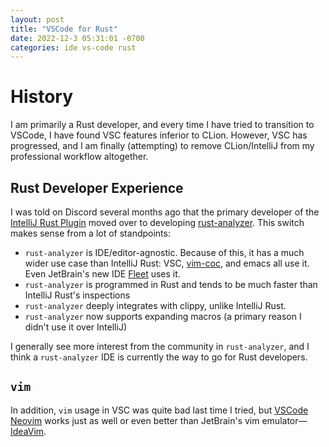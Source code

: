 ```yaml
---
layout: post
title: "VSCode for Rust"
date: 2022-12-3 05:31:01 -0700
categories: ide vs-code rust
---
```


# History

I am primarily a Rust developer, and every time I have tried to transition to VSCode, I have found VSC features
inferior to CLion. However, VSC has progressed, and I am finally (attempting) to remove CLion/IntelliJ from my professional workflow altogether.

## Rust Developer Experience

I was told on Discord several months ago that the primary developer of the [IntelliJ Rust Plugin](https://github.com/intellij-rust/intellij-rust)
moved over to developing [rust-analyzer](https://github.com/rust-lang/rust-analyzer). This switch makes sense from a lot of standpoints:

- `rust-analyzer` is IDE/editor-agnostic. Because of this, it has a much wider use case than IntelliJ Rust: VSC, [vim-coc](https://github.com/neoclide/coc.nvim), and emacs all use it. Even JetBrain's new IDE [Fleet](https://www.jetbrains.com/fleet/) uses it.
- `rust-analyzer` is programmed in Rust and tends to be much faster than IntelliJ Rust's inspections
- `rust-analyzer` deeply integrates with clippy, unlike IntelliJ Rust.
- `rust-analyzer` now supports expanding macros (a primary reason I didn't use it over IntelliJ)

I generally see more interest from the community in `rust-analyzer`, and I think a `rust-analyzer` IDE is currently the way to go for Rust developers.

## `vim`

In addition, `vim` usage in VSC was quite bad last time I tried, but [VSCode Neovim](https://marketplace.visualstudio.com/items?itemName=asvetliakov.vscode-neovim) works just as well or even better than JetBrain's vim emulator—[IdeaVim](https://github.com/JetBrains/ideavim).
